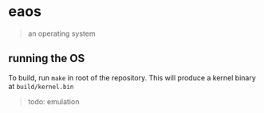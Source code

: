 # eaos
> an operating system

## running the OS
To build, run `make` in root of the repository.
This will produce a kernel binary at `build/kernel.bin`

> todo: emulation